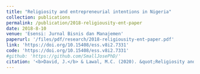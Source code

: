 ```yaml
---
title: "Religiosity and entrepreneurial intentions in Nigeria"
collection: publications
permalink: /publication/2018-religiousity-ent-paper
date: 2018-8-10
venue: 'Esensi: Jurnal Bisnis dan Manajemen'
paperurl: '/files/pdf/research/2018-religiousity-ent-paper.pdf'
link: 'https://doi.org/10.15408/ess.v8i2.7331'
code: 'https://doi.org/10.15408/ess.v8i2.7331'
#github: 'https://github.com/SmallJosePhD/'
citation: '<b>David, J.</b> & Lawal, M.C. (2020). &quot;Religiosity and entrepreneurial intentions in Nigeria.&quot; <i>Esensi: Jurnal Bisnis dan Manajemen</i>, <i>8</i>(2), 211-222. doi:10.15408/ess.v8i2.7331'
---
```

